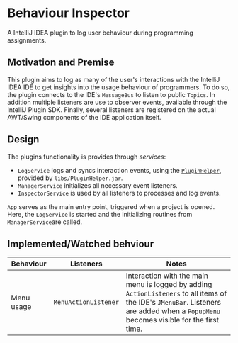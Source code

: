 # Behaviour Inspector

A IntelliJ IDEA plugin to log user behaviour during programming assignments.

## Motivation and Premise

This plugin aims to log as many of the user's interactions with the IntelliJ IDEA IDE to get insights into the usage behaviour of programmers. To do so, the plugin connects to the IDE's `MessageBus` to listen to public `Topics`. In addition multiple listeners are use to observer events, available through the IntelliJ Plugin SDK. Finally, several listeners are registered on the actual AWT/Swing components of the IDE application itself.

## Design

The plugins functionality is provides through *services*:

- `LogService` logs and syncs interaction events, using the [`PluginHelper`](https://github.com/OOP-Regensburg/PluginHelper), provided by `libs/PluginHelper.jar`.
- `ManagerService` initializes all necessary event listeners.
- `InspectorService` is used by all listeners to processes and log events. 

`App` serves as the main entry point, triggered when a project is opened. Here, the `LogService` is started and the initializing routines from `ManagerService`are called.

## Implemented/Watched behviour

| Behaviour | Listeners | Notes |
|-----------|-----------|-------|
| Menu usage | `MenuActionListener` | Interaction with the main menu is logged by adding `ActionListeners` to all items of the IDE's `JMenuBar`. Listeners are added when a `PopupMenu` becomes visible for the first time. |